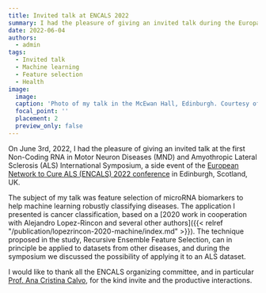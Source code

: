 ```yaml
---
title: Invited talk at ENCALS 2022
summary: I had the pleasure of giving an invited talk during the Europan Network to Cure ALS 2022 conference in Edinburgh, Scotland.
date: 2022-06-04
authors:
  - admin
tags:
  - Invited talk
  - Machine learning
  - Feature selection
  - Health
image:
  image:
  caption: 'Photo of my talk in the McEwan Hall, Edinburgh. Courtesy of Prof. Ana Cristina Calvo.'
  focal_point: ''
  placement: 2
  preview_only: false
---
```


On June 3rd, 2022, I had the pleasure of giving an invited talk at the first Non-Coding RNA in Motor Neuron Diseases (MND) and Amyothropic Lateral Sclerosis (ALS) International Symposium, a side event of the [European Network to Cure ALS (ENCALS) 2022 conference](https://encals.eu/meetings/encals-meeting-2022-edinburgh-scotland/) in Edinburgh, Scotland, UK.

The subject of my talk was feature selection of microRNA biomarkers to help machine learning robustly classifying diseases. The application I presented is cancer classification, based on a [2020 work in cooperation with Alejandro Lopez-Rincon and several other authors]({{< relref "/publication/lopezrincon-2020-machine/index.md" >}}). The technique proposed in the study, Recursive Ensemble Feature Selection, can in principle be applied to datasets from other diseases, and during the symposium we discussed the possibility of applying it to an ALS dataset.

I would like to thank all the ENCALS organizing committee, and in particular [Prof. Ana Cristina Calvo](https://tricals.org/en/researchers/ana-cristina-calvo), for the kind invite and the productive interactions.